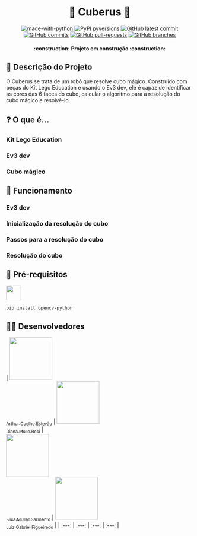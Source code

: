 <h1 align= "center"> 🎲 Cuberus 🤖 </h1>


<div align="center">

[![made-with-python](https://img.shields.io/badge/Made%20with-Python-1f425f.svg)](https://www.python.org/)
[![PyPI pyversions](https://img.shields.io/pypi/pyversions/ansicolortags.svg)](https://pypi.python.org/pypi/ansicolortags/)
[![GitHub latest commit](https://badgen.net/github/last-commit/erufes/mao-mimica)](https://GitHub.com/erufes/cuberus-jorginho/commit/)
[![GitHub commits](https://badgen.net/github/commits/erufes/mao-mimica)](https://GitHub.com/erufes/cuberus-jorginho/commit/)
[![GitHub pull-requests](https://img.shields.io/github/issues-pr/erufes/mao-mimica)](https://GitHub.com/erufes/cuberus-jorginho/pull/)
[![GitHub branches](https://badgen.net/github/branches/erufes/mao-mimica)](https://github.com/erufes/cuberus-jorginho/)

</div>

<h4 align="center"> 
    :construction:  Projeto em construção  :construction:
</h4>

## 📝 Descrição do Projeto
O Cuberus se trata de um robô que resolve cubo mágico. Construído com peças do Kit Lego Education e usando o Ev3 dev, ele é capaz de identificar as cores das 6 faces do cubo, calcular o algoritmo para a resolução
do cubo mágico e resolvê-lo.

## ❓ O que é...
### Kit Lego Education

### Ev3 dev

### Cubo mágico

## 👾 Funcionamento
### Ev3 dev

### Inicialização da resolução do cubo

### Passos para a resolução do cubo

### Resolução do cubo

## 📌 Pré-requisitos

<img loading="lazy" src="https://cdn.jsdelivr.net/gh/devicons/devicon/icons/python/python-original.svg" width="40" height="40"/> 

`pip install opencv-python`

## 👨‍💻 Desenvolvedores
| [<img loading="lazy" src="https://avatars.githubusercontent.com/u/136736744?v=4" width=115><br><sub>Arthur Coelho Estevão</sub>](https://github.com/arthurcoelho442) | 
[<img loading="lazy" src="https://avatars.githubusercontent.com/u/136736744?v=4" width=115><br><sub>Diana Mello Rosi</sub>](https://github.com/dianamross) |  
[<img loading="lazy" src="https://avatars.githubusercontent.com/u/136653897?v=4" width=115><br><sub>Elisa Muller Sarmento</sub>](https://github.com/BeWSM) |
[<img loading="lazy" src="https://avatars.githubusercontent.com/u/136653897?v=4" width=115><br><sub>Luiz Gabriel Figueiredo</sub>](https://github.com/LGFigueiredoC) |
| :---: | :---: | :---: | :---: |

